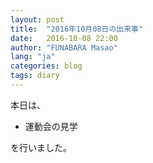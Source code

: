 ```yaml
---
layout: post
title:  "2016年10月08日の出来事"
date:   2016-10-08 22:00
author: "FUNABARA Masao"
lang: "ja"
categories: blog
tags: diary
---
```


本日は、

* 運動会の見学

を行いました。

